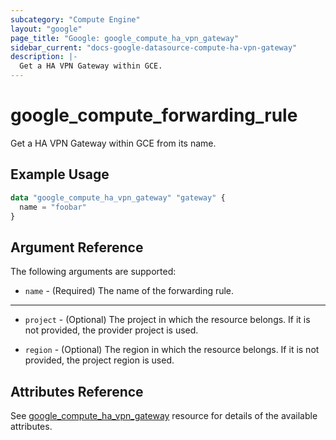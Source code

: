 ```yaml
---
subcategory: "Compute Engine"
layout: "google"
page_title: "Google: google_compute_ha_vpn_gateway"
sidebar_current: "docs-google-datasource-compute-ha-vpn-gateway"
description: |-
  Get a HA VPN Gateway within GCE.
---
```


# google\_compute\_forwarding\_rule

Get a HA VPN Gateway within GCE from its name.

## Example Usage

```tf
data "google_compute_ha_vpn_gateway" "gateway" {
  name = "foobar"
}
```

## Argument Reference

The following arguments are supported:

* `name` - (Required) The name of the forwarding rule.


- - -

* `project` - (Optional) The project in which the resource belongs. If it
    is not provided, the provider project is used.

* `region` - (Optional) The region in which the resource belongs. If it
    is not provided, the project region is used.

## Attributes Reference
See [google_compute_ha_vpn_gateway](https://www.terraform.io/docs/providers/google/r/compute_ha_vpn_gateway.html) resource for details of the available attributes.
